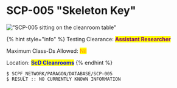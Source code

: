 # SCP-005 "Skeleton Key"



!["SCP-005 sitting on the cleanroom table"](https://lh4.googleusercontent.com/-O2jEMBwde8-4upFGNgFTDiYpsTxxcR\_y2KEKFVcJdGBTvcEcguJNzqJNuVfiWbCUo\_j1wNfViIv6J8C3vn8xm3XGf\_loyg2maMvzRvBe5iP\_xkvuM3FZq\_WoV7GqjHb3hmYRyVqAveMQaz\_XZcZcbQ)

{% hint style="info" %}
Testing Clearance: <mark style="color:purple;">**Assistant Researcher**</mark>

Maximum Class-Ds Allowed: <mark style="color:orange;">**Nil**</mark>

Location: <mark style="color:blue;">**ScD Cleanrooms**</mark>
{% endhint %}

```
$ SCPF_NETWORK/PARAGON/DATABASE/SCP-005
$ RESULT :: NO CURRENTLY KNOWN INFORMATION
```

